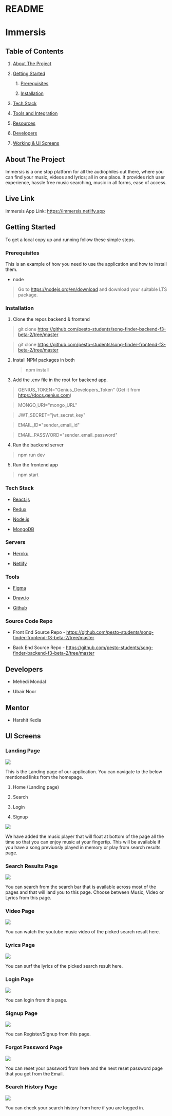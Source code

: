 # README

# **Immersis**

## **Table of Contents**

1.  [About The
    Project](#about-the-project)

2.  [Getting
    Started](#getting-started)

    1.  [Prerequisites](#Prerequisites)

    2.  [Installation](#installation)

3.  [Tech
    Stack](#tech-stack)

4.  [Tools and
    Integration](#tools)

5.  [Resources](#resources)

6.  [Developers](#developers)

7.  [Working & UI
    Screens](#working--ui-screens)

## **About The Project**

Immersis is a one stop platform for all the audiophiles out there, where you can find your music, videos and lyrics; all in one place. It provides rich user experience, hassle free music searching, music in all forms, ease of access.

## **Live Link**

Immersis App Link:
<https://immersis.netlify.app>

## **Getting Started**

To get a local copy up and running follow these simple steps.

### **Prerequisites**

This is an example of how you need to use the application
and how to install them.

-   node

> Go to https://nodejs.org/en/download and download your suitable LTS package.

### **Installation**

1.  Clone the repos backend & frontend

> git clone https://github.com/pesto-students/song-finder-backend-f3-beta-2/tree/master

> git clone https://github.com/pesto-students/song-finder-frontend-f3-beta-2/tree/master

2.  Install NPM packages in both

    > npm install

3.  Add the .env file in the root for backend app.

> GENIUS_TOKEN="Genius_Developers_Token" (Get it from https://docs.genius.com)

> MONGO_URI="mongo_URL"

> JWT_SECRET="jwt_secret_key"

> EMAIL_ID="sender_email_id"

> EMAIL_PASSWORD="sender_email_password"

4.  Run the backend server

> npm run dev

5.  Run the frontend app

> npm start

### **Tech Stack**

-   [React.js](https://reactjs.org/)

-   [Redux](https://redux.js.org/)

-   [Node.js](https://nodejs.org/en/)

-   [MongoDB](https://www.mongodb.com/)

### **Servers**

-   [Heroku](http://heroku.com/)

-   [Netlify](https://www.netlify.com/)

### **Tools**

-   [Figma](https://figma.com/)

-   [Draw.io](https://app.diagrams.net/)

-   [Github](https://github.com/)

### **Source Code Repo**

-   Front End Source Repo -
    <https://github.com/pesto-students/song-finder-frontend-f3-beta-2/tree/master>

-   Back End Source Repo -
    <https://github.com/pesto-students/song-finder-backend-f3-beta-2/tree/master>

## **Developers**

-   Mehedi Mondal

-   Ubair Noor

## **Mentor**

-   Harshit Kedia

## **UI Screens**

### Landing Page

![](https://github.com/pesto-students/song-finder-frontend-f3-beta-2/blob/readme/images/Home_1.png)

This is the Landing page of our application. You can navigate to the
below mentioned links from the homepage.

1. Home (Landing page)

2. Search

3. Login

4. Signup

![](https://github.com/pesto-students/song-finder-frontend-f3-beta-2/blob/readme/images/Home_2.png)

We have added the music player that will float at bottom of the page all the time so that you can enjoy music at your fingertip. This will be available if you have a song previuosly played in memory or play from search results page.

### Search Results Page

![](https://github.com/pesto-students/song-finder-frontend-f3-beta-2/blob/readme/images/Search.png)

You can search from the search bar that is available across most of the pages and that will land you to this page. Choose between Music, Video or Lyrics from this page.

### Video Page

![](https://github.com/pesto-students/song-finder-frontend-f3-beta-2/blob/readme/images/Video.png)

You can watch the youtube music video of the picked search result here.

### Lyrics Page

![](https://github.com/pesto-students/song-finder-frontend-f3-beta-2/blob/readme/images/Lyrics.png)

You can surf the lyrics of the picked search result here.

### Login Page

![](https://github.com/pesto-students/song-finder-frontend-f3-beta-2/blob/readme/images/Login.png)

You can login from this page.

### Signup Page

![](https://github.com/pesto-students/song-finder-frontend-f3-beta-2/blob/readme/images/Signup.png)

You can Register/Signup from this page.

### Forgot Password Page

![](https://github.com/pesto-students/song-finder-frontend-f3-beta-2/blob/readme/images/Forgot.png)

You can reset your password from here and the next reset password page that you get from the Email.

### Search History Page

![](https://github.com/pesto-students/song-finder-frontend-f3-beta-2/blob/readme/images/History.png)

You can check your search history from here if you are logged in.
